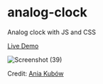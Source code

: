# analog-clock
Analog clock with JS and CSS

[Live Demo](https://sivakotari.github.io/analog-clock/)

![Screenshot (39)](https://user-images.githubusercontent.com/19163868/188899933-c111e79c-a88f-4692-a43b-cdc1803aeed7.png)

Credit: [Ania Kubów](https://www.youtube.com/watch?v=hbe2hn4W3z0)
